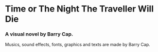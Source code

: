 # Time or The Night The Traveller Will Die
### A visual novel by Barry Cap.
Musics, sound effects, fonts, graphics and texts are made by Barry Cap.

